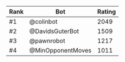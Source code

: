 Rank|Bot|Rating
---|---|---
#1|@colinbot|2049
#2|@DavidsGuterBot|1509
#3|@pawnrobot|1217
#4|@MinOpponentMoves|1011
